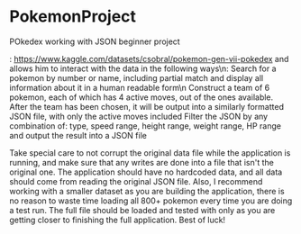 # PokemonProject
POkedex working with JSON beginner project

: https://www.kaggle.com/datasets/csobral/pokemon-gen-vii-pokedex and allows him to interact with the data in the following ways\n:
Search for a pokemon by number or name, including partial match and display all information about it in a human readable form\n
Construct a team of 6 pokemon, each of which has 4 active moves, out of the ones available. After the team has been chosen, it will be output into a similarly formatted JSON file, with only the active moves included
Filter the JSON by any combination of: type, speed range, height range, weight range, HP range and output the result into a JSON file

Take special care to not corrupt the original data file while the application is running, and make sure that any writes are done into a file that isn't the original one. The application should have no hardcoded data, and all data should come from reading the original JSON file.
Also, I recommend working with a smaller dataset as you are building the application, there is no reason to waste time loading all 800+ pokemon every time you are doing a test run. The full file should be loaded and tested with only as you are getting closer to finishing the full application.
Best of luck!
